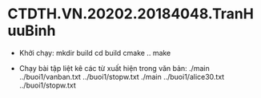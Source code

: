 # CTDTH.VN.20202.20184048.TranHuuBinh

- Khởi chạy:
mkdir build
cd build
cmake ..
make

- Chạy bài tập liệt kê các từ xuất hiện trong văn bản:
./main ../buoi1/vanban.txt ../buoi1/stopw.txt
./main ../buoi1/alice30.txt ../buoi1/stopw.txt

